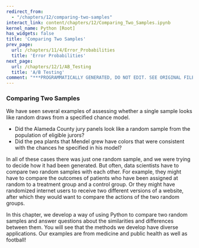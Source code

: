 ```yaml
---
redirect_from:
  - "/chapters/12/comparing-two-samples"
interact_link: content/chapters/12/Comparing_Two_Samples.ipynb
kernel_name: Python [Root]
has_widgets: false
title: 'Comparing Two Samples'
prev_page:
  url: /chapters/11/4/Error_Probabilities
  title: 'Error Probabilities'
next_page:
  url: /chapters/12/1/AB_Testing
  title: 'A/B Testing'
comment: "***PROGRAMMATICALLY GENERATED, DO NOT EDIT. SEE ORIGINAL FILES IN /content***"
---
```



<div markdown="1" class="cell code_cell">


</div>



### Comparing Two Samples
We have seen several examples of assessing whether a single sample looks like random draws from a specified chance model. 
- Did the Alameda County jury panels look like a random sample from the population of eligible jurors?
- Did the pea plants that Mendel grew have colors that were consistent with the chances he specified in his model?

In all of these cases there was just one random sample, and we were trying to decide how it had been generated. But often, data scientists have to compare two random samples with each other. For example, they might have to compare the outcomes of patients who have been assigned at random to a treatment group and a control group. Or they might have randomized internet users to receive two different versions of a website, after which they would want to compare the actions of the two random groups.

In this chapter, we develop a way of using Python to compare two random samples and answer questions about the similarities and differences between them. You will see that the methods we develop have diverse applications. Our examples are from medicine and public health as well as football!


